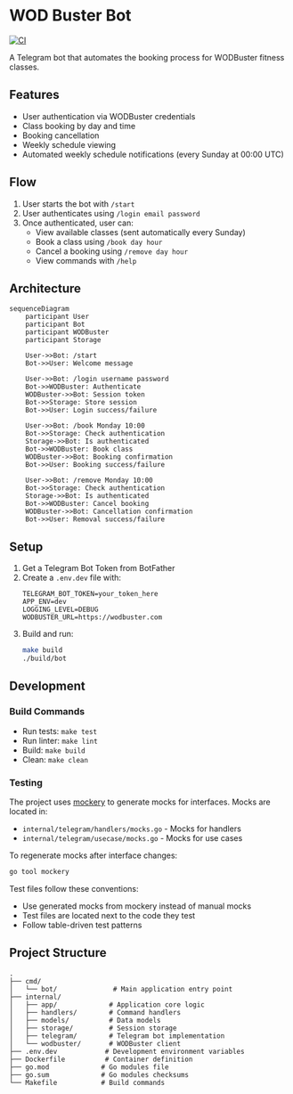 # WOD Buster Bot

[![CI](https://github.com/MihaiLupoiu/wodbuster-bot/actions/workflows/ci.yaml/badge.svg)](https://github.com/MihaiLupoiu/wodbuster-bot/actions/workflows/ci.yaml)

A Telegram bot that automates the booking process for WODBuster fitness classes.

## Features

- User authentication via WODBuster credentials
- Class booking by day and time
- Booking cancellation
- Weekly schedule viewing
- Automated weekly schedule notifications (every Sunday at 00:00 UTC)

## Flow

1. User starts the bot with `/start`
2. User authenticates using `/login email password`
3. Once authenticated, user can:
   - View available classes (sent automatically every Sunday)
   - Book a class using `/book day hour`
   - Cancel a booking using `/remove day hour`
   - View commands with `/help`

## Architecture

```mermaid
sequenceDiagram
    participant User
    participant Bot
    participant WODBuster
    participant Storage

    User->>Bot: /start
    Bot->>User: Welcome message

    User->>Bot: /login username password
    Bot->>WODBuster: Authenticate
    WODBuster->>Bot: Session token
    Bot->>Storage: Store session
    Bot->>User: Login success/failure

    User->>Bot: /book Monday 10:00
    Bot->>Storage: Check authentication
    Storage->>Bot: Is authenticated
    Bot->>WODBuster: Book class
    WODBuster->>Bot: Booking confirmation
    Bot->>User: Booking success/failure

    User->>Bot: /remove Monday 10:00
    Bot->>Storage: Check authentication
    Storage->>Bot: Is authenticated
    Bot->>WODBuster: Cancel booking
    WODBuster->>Bot: Cancellation confirmation
    Bot->>User: Removal success/failure
```

## Setup

1. Get a Telegram Bot Token from BotFather
2. Create a `.env.dev` file with:
   ```
   TELEGRAM_BOT_TOKEN=your_token_here
   APP_ENV=dev
   LOGGING_LEVEL=DEBUG
   WODBUSTER_URL=https://wodbuster.com
   ```
3. Build and run:
   ```bash
   make build
   ./build/bot
   ```

## Development

### Build Commands
- Run tests: `make test`
- Run linter: `make lint`
- Build: `make build`
- Clean: `make clean`

### Testing
The project uses [mockery](https://github.com/vektra/mockery) to generate mocks for interfaces. Mocks are located in:
- `internal/telegram/handlers/mocks.go` - Mocks for handlers
- `internal/telegram/usecase/mocks.go` - Mocks for use cases

To regenerate mocks after interface changes:
```bash
go tool mockery
```

Test files follow these conventions:
- Use generated mocks from mockery instead of manual mocks
- Test files are located next to the code they test
- Follow table-driven test patterns

## Project Structure

```
.
├── cmd/
│   └── bot/              # Main application entry point
├── internal/
│   ├── app/             # Application core logic
│   ├── handlers/        # Command handlers
│   ├── models/          # Data models
│   ├── storage/         # Session storage
│   ├── telegram/        # Telegram bot implementation
│   └── wodbuster/       # WODBuster client
├── .env.dev            # Development environment variables
├── Dockerfile          # Container definition
├── go.mod             # Go modules file
├── go.sum             # Go modules checksums
└── Makefile           # Build commands
```
